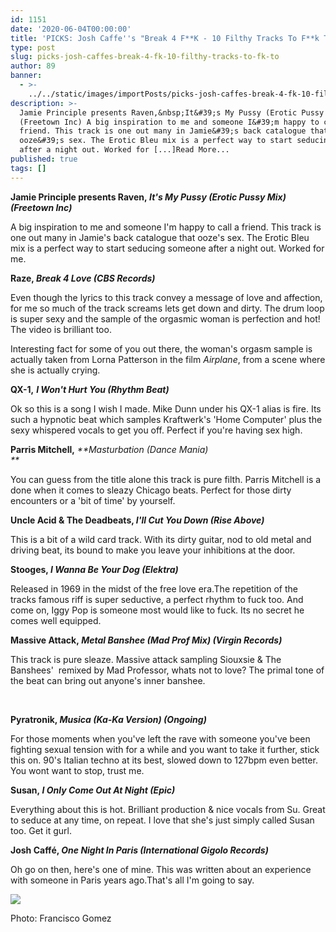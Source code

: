```yaml
---
id: 1151
date: '2020-06-04T00:00:00'
title: 'PICKS: Josh Caffe''s "Break 4 F**K - 10 Filthy Tracks To F**k To" - Loose Lips'
type: post
slug: picks-josh-caffes-break-4-fk-10-filthy-tracks-to-fk-to
author: 89
banner:
  - >-
    ../../static/images/importPosts/picks-josh-caffes-break-4-fk-10-filthy-tracks-to-fk-to/image1151.jpeg
description: >-
  Jamie Principle presents Raven,&nbsp;It&#39;s My Pussy (Erotic Pussy Mix)
  (Freetown Inc) A big inspiration to me and someone I&#39;m happy to call a
  friend. This track is one out many in Jamie&#39;s back catalogue that
  ooze&#39;s sex. The Erotic Bleu mix is a perfect way to start seducing someone
  after a night out. Worked for [...]Read More...
published: true
tags: []
---
```

**Jamie Principle presents Raven, _It's My Pussy (Erotic Pussy Mix) (Freetown Inc)_**

A big inspiration to me and someone I'm happy to call a friend. This track is one out many in Jamie's back catalogue that ooze's sex. The Erotic Bleu mix is a perfect way to start seducing someone after a night out. Worked for me.

[](https://www.youtube.com/watch?v=EvkhfAQqBoE)

**Raze, _Break 4 Love (CBS Records)_**

Even though the lyrics to this track convey a message of love and affection, for me so much of the track screams lets get down and dirty. The drum loop is super sexy and the sample of the orgasmic woman is perfection and hot! The video is brilliant too.

Interesting fact for some of you out there, the woman's orgasm sample is actually taken from Lorna Patterson in the film _Airplane_, from a scene where she is actually crying.

[](https://www.youtube.com/watch?v=3SupibOoB7w)

**QX-1,** _**I Won't Hurt You (Rhythm Beat)**_

Ok so this is a song I wish I made. Mike Dunn under his QX-1 alias is fire. Its such a hypnotic beat which samples Kraftwerk's 'Home Computer' plus the sexy whispered vocals to get you off. Perfect if you're having sex high. 

[](https://youtu.be/XAZ6lmJAwkk)

**Parris Mitchell,** _**Masturbation (Dance Mania)  
**_

You can guess from the title alone this track is pure filth. Parris Mitchell is a done when it comes to sleazy Chicago beats. Perfect for those dirty encounters or a 'bit of time' by yourself.

[](https://www.youtube.com/watch?v=EvkhfAQqBoE)

**Uncle Acid & The Deadbeats, _I'll Cut You Down (Rise Above)_**

This is a bit of a wild card track. With its dirty guitar, nod to old metal and driving beat, its bound to make you leave your inhibitions at the door.

[](https://www.youtube.com/watch?v=kSpsffboOAc)

**Stooges, _I Wanna Be Your Dog (Elektra)_**

Released in 1969 in the midst of the free love era.The repetition of the tracks famous riff is super seductive, a perfect rhythm to fuck too. And come on, Iggy Pop is someone most would like to fuck. Its no secret he comes well equipped.

**Massive Attack, _Metal Banshee (Mad Prof Mix) (Virgin Records)_**

This track is pure sleaze. Massive attack sampling Siouxsie & The Banshees'  remixed by Mad Professor, whats not to love? The primal tone of the beat can bring out anyone's inner banshee.

   
[](https://www.youtube.com/watch?v=CnN03EcHedA)

**Pyratronik, _Musica (Ka-Ka Version) (Ongoing)_**

For those moments when you've left the rave with someone you've been fighting sexual tension with for a while and you want to take it further, stick this on. 90's Italian techno at its best, slowed down to 127bpm even better. You wont want to stop, trust me. 

[](https://www.youtube.com/watch?v=5wLFmRmPk8M)

**Susan, _I Only Come Out At Night (Epic)_**

Everything about this is hot. Brilliant production & nice vocals from Su. Great to seduce at any time, on repeat. I love that she's just simply called Susan too. Get it gurl. 

[](https://www.youtube.com/watch?v=xk_kXxiQbCg)

**Josh Caffé, _One Night In Paris (International Gigolo Records)_**

Oh go on then, here's one of mine. This was written about an experience with someone in Paris years ago.That's all I'm going to say.

[](https://www.youtube.com/watch?v=mOJlZvV8flM)

![](/wp-content/uploads/live/img/wysiwyg/5ed8e347279c0.jpg)

Photo: Francisco Gomez